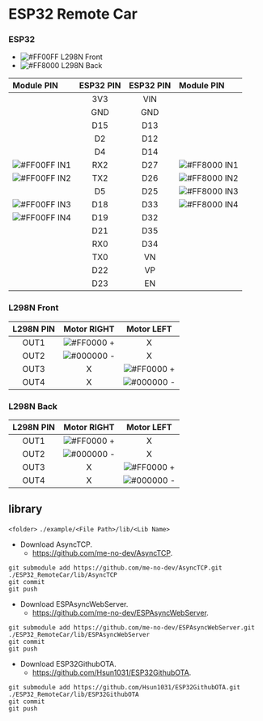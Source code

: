 # ESP32 Remote Car

### ESP32

* ![#FF00FF](https://via.placeholder.com/15/FF00FF/000000?text=+) L298N Front
* ![#FF8000](https://via.placeholder.com/15/FF8000/000000?text=+) L298N Back

|Module PIN                                                         |ESP32 PIN|ESP32 PIN|Module PIN                                                         |
|:----------------------------------------------------------------- |:-------:|:-------:|:----------------------------------------------------------------- |
|                                                                   |3V3      |VIN      |                                                                   |
|                                                                   |GND      |GND      |                                                                   |
|                                                                   |D15      |D13      |                                                                   |
|                                                                   |D2       |D12      |                                                                   |
|                                                                   |D4       |D14      |                                                                   |
|![#FF00FF](https://via.placeholder.com/15/FF00FF/000000?text=+) IN1|RX2      |D27      |![#FF8000](https://via.placeholder.com/15/FF00FF/000000?text=+) IN1|
|![#FF00FF](https://via.placeholder.com/15/FF00FF/000000?text=+) IN2|TX2      |D26      |![#FF8000](https://via.placeholder.com/15/FF00FF/000000?text=+) IN2|
|                                                                   |D5       |D25      |![#FF8000](https://via.placeholder.com/15/FF00FF/000000?text=+) IN3|
|![#FF00FF](https://via.placeholder.com/15/FF00FF/000000?text=+) IN3|D18      |D33      |![#FF8000](https://via.placeholder.com/15/FF00FF/000000?text=+) IN4|
|![#FF00FF](https://via.placeholder.com/15/FF00FF/000000?text=+) IN4|D19      |D32      |                                                                   |
|                                                                   |D21      |D35      |                                                                   |
|                                                                   |RX0      |D34      |                                                                   |
|                                                                   |TX0      |VN       |                                                                   |
|                                                                   |D22      |VP       |                                                                   |
|                                                                   |D23      |EN       |                                                                   |

### L298N Front

|L298N PIN|Motor RIGHT                                                      |Motor LEFT                                                       |
|:-------:|:---------------------------------------------------------------:|:---------------------------------------------------------------:|
|OUT1     |![#FF0000](https://via.placeholder.com/15/FF0000/000000?text=+) +|X                                                                |
|OUT2     |![#000000](https://via.placeholder.com/15/000000/000000?text=+) -|X                                                                |
|OUT3     |X                                                                |![#FF0000](https://via.placeholder.com/15/FF0000/000000?text=+) +|
|OUT4     |X                                                                |![#000000](https://via.placeholder.com/15/000000/000000?text=+) -|

### L298N Back

|L298N PIN|Motor RIGHT                                                      |Motor LEFT                                                       |
|:-------:|:---------------------------------------------------------------:|:---------------------------------------------------------------:|
|OUT1     |![#FF0000](https://via.placeholder.com/15/FF0000/000000?text=+) +|X                                                                |
|OUT2     |![#000000](https://via.placeholder.com/15/000000/000000?text=+) -|X                                                                |
|OUT3     |X                                                                |![#FF0000](https://via.placeholder.com/15/FF0000/000000?text=+) +|
|OUT4     |X                                                                |![#000000](https://via.placeholder.com/15/000000/000000?text=+) -|

## library
`<folder>` `./example/<File Path>/lib/<Lib Name>`

* Download AsyncTCP.
  * <https://github.com/me-no-dev/AsyncTCP>.

```
git submodule add https://github.com/me-no-dev/AsyncTCP.git ./ESP32_RemoteCar/lib/AsyncTCP
git commit
git push
```

* Download ESPAsyncWebServer.
  * <https://github.com/me-no-dev/ESPAsyncWebServer>.

```
git submodule add https://github.com/me-no-dev/ESPAsyncWebServer.git ./ESP32_RemoteCar/lib/ESPAsyncWebServer
git commit
git push
```

* Download ESP32GithubOTA.
  * <https://github.com/Hsun1031/ESP32GithubOTA>.

```
git submodule add https://github.com/Hsun1031/ESP32GithubOTA.git ./ESP32_RemoteCar/lib/ESP32GithubOTA
git commit
git push
```